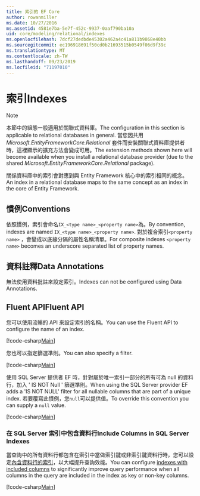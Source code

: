 ```yaml
---
title: 索引的 EF Core
author: rowanmiller
ms.date: 10/27/2016
ms.assetid: 4581e7ba-5e7f-452c-9937-0aaf790ba10a
uid: core/modeling/relational/indexes
ms.openlocfilehash: 7dcf27dedbde45302a462a4c41a811b9868e40bb
ms.sourcegitcommit: ec196918691f50cd0b21693515b0549f06d9f39c
ms.translationtype: MT
ms.contentlocale: zh-TW
ms.lasthandoff: 09/23/2019
ms.locfileid: "71197010"
---
```

# <a name="indexes"></a><span data-ttu-id="55045-102">索引</span><span class="sxs-lookup"><span data-stu-id="55045-102">Indexes</span></span>

> [!NOTE]  
> <span data-ttu-id="55045-103">本節中的組態一般適用於關聯式資料庫。</span><span class="sxs-lookup"><span data-stu-id="55045-103">The configuration in this section is applicable to relational databases in general.</span></span> <span data-ttu-id="55045-104">當您因共用 *Microsoft.EntityFrameworkCore.Relational* 套件而安裝關聯式資料庫提供者時，這裡顯示的擴充方法會變成可用。</span><span class="sxs-lookup"><span data-stu-id="55045-104">The extension methods shown here will become available when you install a relational database provider (due to the shared *Microsoft.EntityFrameworkCore.Relational* package).</span></span>

<span data-ttu-id="55045-105">關係資料庫中的索引會對應到與 Entity Framework 核心中的索引相同的概念。</span><span class="sxs-lookup"><span data-stu-id="55045-105">An index in a relational database maps to the same concept as an index in the core of Entity Framework.</span></span>

## <a name="conventions"></a><span data-ttu-id="55045-106">慣例</span><span class="sxs-lookup"><span data-stu-id="55045-106">Conventions</span></span>

<span data-ttu-id="55045-107">依照慣例，索引會命名`IX_<type name>_<property name>`為。</span><span class="sxs-lookup"><span data-stu-id="55045-107">By convention, indexes are named `IX_<type name>_<property name>`.</span></span> <span data-ttu-id="55045-108">對於複合索引`<property name>` ，會變成以底線分隔的屬性名稱清單。</span><span class="sxs-lookup"><span data-stu-id="55045-108">For composite indexes `<property name>` becomes an underscore separated list of property names.</span></span>

## <a name="data-annotations"></a><span data-ttu-id="55045-109">資料註釋</span><span class="sxs-lookup"><span data-stu-id="55045-109">Data Annotations</span></span>

<span data-ttu-id="55045-110">無法使用資料批註來設定索引。</span><span class="sxs-lookup"><span data-stu-id="55045-110">Indexes can not be configured using Data Annotations.</span></span>

## <a name="fluent-api"></a><span data-ttu-id="55045-111">Fluent API</span><span class="sxs-lookup"><span data-stu-id="55045-111">Fluent API</span></span>

<span data-ttu-id="55045-112">您可以使用流暢的 API 來設定索引的名稱。</span><span class="sxs-lookup"><span data-stu-id="55045-112">You can use the Fluent API to configure the name of an index.</span></span>

[!code-csharp[Main](../../../../samples/core/Modeling/FluentAPI/Relational/IndexName.cs?name=Model&highlight=9)]

<span data-ttu-id="55045-113">您也可以指定篩選準則。</span><span class="sxs-lookup"><span data-stu-id="55045-113">You can also specify a filter.</span></span>

[!code-csharp[Main](../../../../samples/core/Modeling/FluentAPI/Relational/IndexFilter.cs?name=Model&highlight=9)]

<span data-ttu-id="55045-114">使用 SQL Server 提供者 EF 時，針對屬於唯一索引一部分的所有可為 null 的資料行，加入 ' IS NOT Null ' 篩選準則。</span><span class="sxs-lookup"><span data-stu-id="55045-114">When using the SQL Server provider EF adds a 'IS NOT NULL' filter for all nullable columns that are part of a unique index.</span></span> <span data-ttu-id="55045-115">若要覆寫此慣例，您`null`可以提供值。</span><span class="sxs-lookup"><span data-stu-id="55045-115">To override this convention you can supply a `null` value.</span></span>

[!code-csharp[Main](../../../../samples/core/Modeling/FluentAPI/Relational/IndexNoFilter.cs?name=Model&highlight=10)]

### <a name="include-columns-in-sql-server-indexes"></a><span data-ttu-id="55045-116">在 SQL Server 索引中包含資料行</span><span class="sxs-lookup"><span data-stu-id="55045-116">Include Columns in SQL Server Indexes</span></span>

<span data-ttu-id="55045-117">當查詢中的所有資料行都包含在索引中當做索引鍵或非索引鍵資料行時，您可以設定[內含資料行的索引](https://docs.microsoft.com/sql/relational-databases/indexes/create-indexes-with-included-columns)，以大幅提升查詢效能。</span><span class="sxs-lookup"><span data-stu-id="55045-117">You can configure [indexes with included columns](https://docs.microsoft.com/sql/relational-databases/indexes/create-indexes-with-included-columns) to significantly improve query performance when all columns in the query are included in the index as key or non-key columns.</span></span>

[!code-csharp[Main](../../../../samples/core/Modeling/FluentAPI/Relational/ForSqlServerHasIndex.cs?name=Model)]
